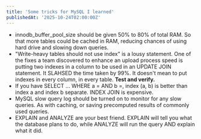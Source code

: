 ```yaml
---
title: 'Some tricks for MySQL I learned'
publishedAt: '2025-10-24T02:00:00Z'
---
```

- innodb_buffer_pool_size should be given 50% to 80% of total RAM. So that more tables could be cached in RAM, reducing
chances of using hard drive and slowing down queries.
- "Write-heavy tables should not use index" is a lousy statement. One of the fixes a team discovered to enhance an upload
process speed is putting two indexes in a column to be used in an UPDATE JOIN statement. It SLAHSED the time taken by
99%. It doesn't mean to put indexes in every column, in every table. **Test and verify.**
- If you have SELECT ... WHERE a = AND b =, index (a, b) is better than index a and index b separate. INDEX JOIN is
expensive.
- MySQL slow query log should be turned on to monitor for any slow queries. As with caching, or saving precomputed
results of commonly used queries.
- EXPLAIN and ANALYZE are your best friend. EXPLAIN will tell you what the database plans to do, while ANALYZE will
run the query AND explain what it did.